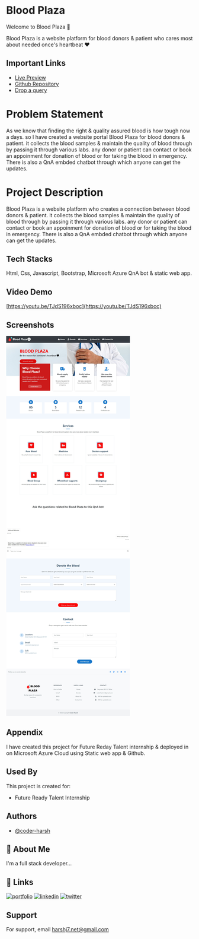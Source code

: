 # Blood Plaza

Welcome to Blood Plaza 👋

Blood Plaza is a website platform for blood donors & patient who cares most about needed once's heartbeat ❤

## Important Links

- [Live Preview](https://mango-bush-0946bbb00.1.azurestaticapps.net/)
 - [Github Repository](https://github.com/coder-harsh/blood-plaza)
 - [Drop a query](https://twitter.com/coderharsh06)

# Problem Statement

As we know that finding the right & quality assured blood is how tough now a days. so I have created a website portal Blood Plaza for blood donors & patient. it collects the blood samples & maintain the quality of blood through by passing it through various labs. any donor or patient can contact or book an appoinment for donation of blood or for taking the blood in emergency. There is also a QnA embded chatbot through which anyone can get the updates.

# Project Description

Blood Plaza is a website platform who creates a connection between blood donors & patient. it collects the blood samples & maintain the quality of blood through by passing it through various labs. any donor or patient can contact or book an appoinment for donation of blood or for taking the blood in emergency. There is also a QnA embded chatbot through which anyone can get the updates.

## Tech Stacks
Html, Css, Javascript, Bootstrap, Microsoft Azure QnA bot & static web app.

## Video Demo
[https://youtu.be/TJdS196xboc](https://youtu.be/TJdS196xboc)



## Screenshots

![Website Screenshot](https://github.com/coder-harsh/blood-plaza/blob/main/assets/img/bloodplaza.png)
## Appendix

I have created this project for Future Reday Talent internship & deployed in on Microsoft Azure Cloud using Static web app & Github.


## Used By

This project is created for:

- Future Ready Talent Internship

## Authors

- [@coder-harsh](https://github.com/coder-harsh)

## 🚀 About Me
I'm a full stack developer...


## 🔗 Links
[![portfolio](https://img.shields.io/badge/my_portfolio-000?style=for-the-badge&logo=ko-fi&logoColor=white)](https://coderharsh.in/)
[![linkedin](https://img.shields.io/badge/linkedin-0A66C2?style=for-the-badge&logo=linkedin&logoColor=white)](https://www.linkedin.com/in/coderharsh)
[![twitter](https://img.shields.io/badge/twitter-1DA1F2?style=for-the-badge&logo=twitter&logoColor=white)](https://twitter.com/coderharsh06)


## Support

For support, email harshj7.net@gmail.com

